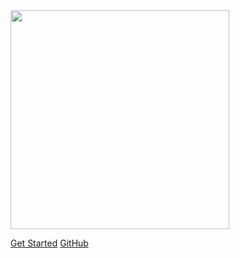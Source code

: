 <img width="350px"  bor src="https://ss2.bdstatic.com/70cFvnSh_Q1YnxGkpoWK1HF6hhy/it/u=807876354,505860830&fm=26&gp=0.jpg">

[Get Started](#quick-start)
[GitHub](https://github.com/the-stardust)

